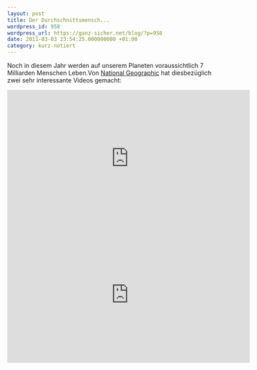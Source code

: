 ```yaml
---
layout: post
title: Der Durchschnittsmensch...
wordpress_id: 958
wordpress_url: https://ganz-sicher.net/blog/?p=958
date: 2011-03-03 23:54:25.000000000 +01:00
category: kurz-notiert
---
```

Noch in diesem Jahr werden auf unserem Planeten voraussichtlich 7 Milliarden Menschen Leben.Von [National Geographic](http://www.nationalgeographic.com/) hat diesbezüglich zwei sehr interessante Videos gemacht:

<iframe width="560" height="315" src="https://www.youtube.com/embed/4B2xOvKFFz4" frameborder="0" allowfullscreen></iframe>

<iframe width="560" height="315" src="https://www.youtube.com/embed/sc4HxPxNrZ0" frameborder="0" allowfullscreen></iframe>
